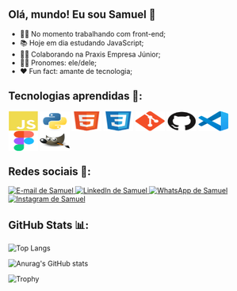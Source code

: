 ## Olá, mundo! Eu sou Samuel 👋

- 👨‍💻 No momento trabalhando com front-end;
- 📚 Hoje em dia estudando JavaScript;
- 🙏🏻 Colaborando na Praxis Empresa Júnior;
- 🙋‍♂️ Pronomes: ele/dele;
- ❤️ Fun fact: amante de tecnologia;

## Tecnologias aprendidas 🧠:
<div style="display: inline_block">
  <img align="center" alt="Logo do JavaScript" height="40" width="60" src="https://raw.githubusercontent.com/devicons/devicon/master/icons/javascript/javascript-plain.svg">
  <img align="center" alt="Logo do Python" height="40" width="60" src="https://raw.githubusercontent.com/devicons/devicon/master/icons/python/python-original.svg">
  <img align="center" alt="Logo do HTML" height="40" width="60" src="https://raw.githubusercontent.com/devicons/devicon/master/icons/html5/html5-original.svg">
  <img align="center" alt="Logo do CSS" height="40" width="60" src="https://raw.githubusercontent.com/devicons/devicon/master/icons/css3/css3-original.svg">
  <img align="center" alt="Logo do Git" height="40" width="60" src="https://raw.githubusercontent.com/devicons/devicon/master/icons/git/git-original.svg">
  <img align="center" alt="Logo do GitHub" height="40" width="60" src="https://raw.githubusercontent.com/devicons/devicon/master/icons/github/github-original.svg">
  <img align="center" alt="Logo do Visual Studio Code" height="40" width="60" src="https://raw.githubusercontent.com/devicons/devicon/master/icons/vscode/vscode-original.svg">
  <img align="center" alt="Logo do Figma" height="40" width="60" src="https://raw.githubusercontent.com/devicons/devicon/master/icons/figma/figma-original.svg">
  <img align="center" alt="Logo do GIMP" height="40" width="60" src="https://raw.githubusercontent.com/devicons/devicon/master/icons/gimp/gimp-original.svg">
</div>

## Redes sociais 👤:
<div>
  <a href="mailto:samuelssone02@gmail.com" target="_blank" rel="external">
    <img height="30" width="120" src="https://img.shields.io/badge/E--mail-D14836?style=for-the-badge&logo=gmail&logoColor=white" alt="E-mail de Samuel">
  </a>
  <a href="https://www.linkedin.com/in/samu3l-silva" target="_blank" rel="external">
    <img height="30" width="120" src="https://img.shields.io/badge/-LinkedIn-0A66C2?style=for-the-badge&logo=linkedin&logoColor=white" alt="LinkedIn de Samuel">
  </a>
  <a href="https://wa.me/5571997234881" target="_blank" rel="external">
    <img height="30" width="120" src="https://img.shields.io/badge/WhatsApp-25D366?style=for-the-badge&logo=whatsapp&logoColor=white" alt="WhatsApp de Samuel">
  </a>
  <a href="https://www.instagram.com/s4muel_ss" target="_blank" rel="external">
    <img height="30" width="120" src="https://img.shields.io/badge/Instagram-E4405F?style=for-the-badge&logo=instagram&logoColor=white" alt="Instagram de Samuel">
  </a>
</div>

## GitHub Stats 📊:
![Top Langs](https://github-readme-stats.vercel.app/api/top-langs/?username=S4mu3l-Silv4&layout=compact&theme=radical)

![Anurag's GitHub stats](https://github-readme-stats.vercel.app/api?username=S4mu3l-Silv4&show_icons=true&theme=radical)

![Trophy](https://github-profile-trophy.vercel.app/?username=S4mu3l-Silv4&theme=radical&margin-h=20&margin-w=20)
